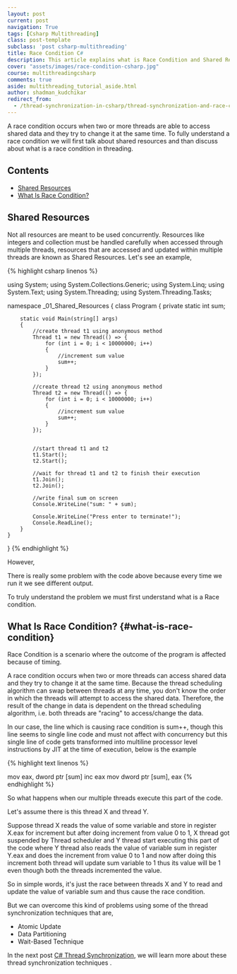 ```yaml
--- 
layout: post
current: post
navigation: True
tags: [Csharp Multithreading]
class: post-template
subclass: 'post csharp-multithreading'
title: Race Condition C# 
description: This article explains what is Race Condition and Shared Resources in a multithreaded program and how much it is critical to synchronize a multithreaded program having shared resources. Thread Synchronization is a mechanism which ensures that two or more concurrent process or threads do not execute some particular section of program especially critical section at the same time. 
cover: "assets/images/race-condition-csharp.jpg"
course: multithreadingcsharp
comments: true
aside: multithreading_tutorial_aside.html
author: shadman_kudchikar
redirect_from:
  - /thread-synchronization-in-csharp/thread-synchronization-and-race-condition/
---
```


 A race condition occurs when two or more threads are able to access shared data and they try to change it at the same time. To fully understand a race condition we will first talk about shared resources and than discuss about what is a race condition in threading.

## Contents

* [Shared Resources ](#shared-resources)
* [What Is Race Condition?](#what-is-race-condition)

## Shared Resources

Not all resources are meant to be used concurrently. Resources like integers and collection must be handled carefully when accessed through multiple threads, resources that are accessed and updated within multiple threads are known as Shared Resources. Let's see an example,

{% highlight csharp linenos %}

using System;
using System.Collections.Generic;
using System.Linq;
using System.Text;
using System.Threading;
using System.Threading.Tasks;

namespace _01_Shared_Resources
{
    class Program
    {
        private static int sum;

        static void Main(string[] args)
        {
            //create thread t1 using anonymous method
            Thread t1 = new Thread(() => {
                for (int i = 0; i < 10000000; i++)
                {
                    //increment sum value
                    sum++;
                }
            });

            //create thread t2 using anonymous method
            Thread t2 = new Thread(() => {
                for (int i = 0; i < 10000000; i++)
                {
                    //increment sum value
                    sum++;
                }
            });


            //start thread t1 and t2
            t1.Start();
            t2.Start();

            //wait for thread t1 and t2 to finish their execution
            t1.Join();
            t2.Join();

            //write final sum on screen
            Console.WriteLine("sum: " + sum);

            Console.WriteLine("Press enter to terminate!");
            Console.ReadLine();
        }
    }
}
{% endhighlight %}

However,

There is really some problem with the code above because every time we run it we see different output.

To truly understand the problem we must first understand what is a Race condition.

## What Is Race Condition? {#what-is-race-condition}

Race Condition is a scenario where the outcome of the program is affected because of timing.

A race condition occurs when two or more threads can access shared data and they try to change it at the same time. Because the thread scheduling algorithm can swap between threads at any time, you don't know the order in which the threads will attempt to access the shared data. Therefore, the result of the change in data is dependent on the thread scheduling algorithm, i.e. both threads are "racing" to access/change the data.

In our case, the line which is causing race condition is sum++, though this line seems to single line code and must not affect with concurrency but this single line of code gets transformed into multiline processor level instructions by JIT at the time of execution, below is the example

{% highlight text linenos %}

mov eax, dword ptr [sum]
inc eax
mov dword ptr [sum], eax
{% endhighlight %}

So what happens when our multiple threads execute this part of the code.

Let's assume there is this thread X and thread Y.

Suppose thread X reads the value of some variable and store in register X.eax for increment but after doing increment from value 0 to 1, X thread got suspended by Thread scheduler and Y thread start executing this part of the code where Y thread also reads the value of variable sum in register Y.eax and does the increment from value 0 to 1 and now after doing this increment both thread will update sum variable to 1 thus its value will be 1 even though both the threads incremented the value.

So in simple words, it's just the race between threads X and Y to read and update the value of variable sum and thus cause the race condition.

But we can overcome this kind of problems using some of the thread synchronization techniques that are,

*   Atomic Update
*   Data Partitioning
*   Wait-Based Technique

In the next post [C# Thread Synchronization](/thread-synchronization-in-csharp/thread-synchronization-techniques/), we will learn more about these thread synchronization techniques .
